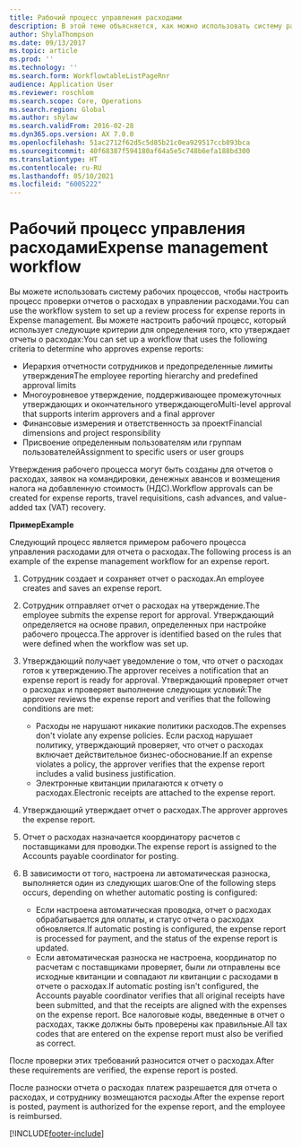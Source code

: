 ```yaml
---
title: Рабочий процесс управления расходами
description: В этой теме объясняется, как можно использовать систему рабочих процессов в Microsoft Dynamics 365 Finance, чтобы настроить процесс проверки отчетов о расходах в управлении расходами.
author: ShylaThompson
ms.date: 09/13/2017
ms.topic: article
ms.prod: ''
ms.technology: ''
ms.search.form: WorkflowtableListPageRnr
audience: Application User
ms.reviewer: roschlom
ms.search.scope: Core, Operations
ms.search.region: Global
ms.author: shylaw
ms.search.validFrom: 2016-02-28
ms.dyn365.ops.version: AX 7.0.0
ms.openlocfilehash: 51ac2712f62d5c5d85b21c0ea929517ccb893bca
ms.sourcegitcommit: 40f68387f594180af64a5e5c748b6efa188bd300
ms.translationtype: HT
ms.contentlocale: ru-RU
ms.lasthandoff: 05/10/2021
ms.locfileid: "6005222"
---
```

# <a name="expense-management-workflow"></a><span data-ttu-id="59eb9-103">Рабочий процесс управления расходами</span><span class="sxs-lookup"><span data-stu-id="59eb9-103">Expense management workflow</span></span>

<span data-ttu-id="59eb9-104">Вы можете использовать систему рабочих процессов, чтобы настроить процесс проверки отчетов о расходах в управлении расходами.</span><span class="sxs-lookup"><span data-stu-id="59eb9-104">You can use the workflow system to set up a review process for expense reports in Expense management.</span></span> <span data-ttu-id="59eb9-105">Вы можете настроить рабочий процесс, который использует следующие критерии для определения того, кто утверждает отчеты о расходах:</span><span class="sxs-lookup"><span data-stu-id="59eb9-105">You can set up a workflow that uses the following criteria to determine who approves expense reports:</span></span>

- <span data-ttu-id="59eb9-106">Иерархия отчетности сотрудников и предопределенные лимиты утверждения</span><span class="sxs-lookup"><span data-stu-id="59eb9-106">The employee reporting hierarchy and predefined approval limits</span></span>
- <span data-ttu-id="59eb9-107">Многоуровневое утверждение, поддерживающее промежуточных утверждающих и окончательного утверждающего</span><span class="sxs-lookup"><span data-stu-id="59eb9-107">Multi-level approval that supports interim approvers and a final approver</span></span>
- <span data-ttu-id="59eb9-108">Финансовые измерения и ответственность за проект</span><span class="sxs-lookup"><span data-stu-id="59eb9-108">Financial dimensions and project responsibility</span></span>
- <span data-ttu-id="59eb9-109">Присвоение определенным пользователям или группам пользователей</span><span class="sxs-lookup"><span data-stu-id="59eb9-109">Assignment to specific users or user groups</span></span>

<span data-ttu-id="59eb9-110">Утверждения рабочего процесса могут быть созданы для отчетов о расходах, заявок на командировки, денежных авансов и возмещения налога на добавленную стоимость (НДС).</span><span class="sxs-lookup"><span data-stu-id="59eb9-110">Workflow approvals can be created for expense reports, travel requisitions, cash advances, and value-added tax (VAT) recovery.</span></span>

<span data-ttu-id="59eb9-111">**Пример**</span><span class="sxs-lookup"><span data-stu-id="59eb9-111">**Example**</span></span>

<span data-ttu-id="59eb9-112">Следующий процесс является примером рабочего процесса управления расходами для отчета о расходах.</span><span class="sxs-lookup"><span data-stu-id="59eb9-112">The following process is an example of the expense management workflow for an expense report.</span></span>

1. <span data-ttu-id="59eb9-113">Сотрудник создает и сохраняет отчет о расходах.</span><span class="sxs-lookup"><span data-stu-id="59eb9-113">An employee creates and saves an expense report.</span></span>
2. <span data-ttu-id="59eb9-114">Сотрудник отправляет отчет о расходах на утверждение.</span><span class="sxs-lookup"><span data-stu-id="59eb9-114">The employee submits the expense report for approval.</span></span> <span data-ttu-id="59eb9-115">Утверждающий определяется на основе правил, определенных при настройке рабочего процесса.</span><span class="sxs-lookup"><span data-stu-id="59eb9-115">The approver is identified based on the rules that were defined when the workflow was set up.</span></span>
3. <span data-ttu-id="59eb9-116">Утверждающий получает уведомление о том, что отчет о расходах готов к утверждению.</span><span class="sxs-lookup"><span data-stu-id="59eb9-116">The approver receives a notification that an expense report is ready for approval.</span></span> <span data-ttu-id="59eb9-117">Утверждающий проверяет отчет о расходах и проверяет выполнение следующих условий:</span><span class="sxs-lookup"><span data-stu-id="59eb9-117">The approver reviews the expense report and verifies that the following conditions are met:</span></span>

    - <span data-ttu-id="59eb9-118">Расходы не нарушают никакие политики расходов.</span><span class="sxs-lookup"><span data-stu-id="59eb9-118">The expenses don't violate any expense policies.</span></span> <span data-ttu-id="59eb9-119">Если расход нарушает политику, утверждающий проверяет, что отчет о расходах включает действительное бизнес-обоснование.</span><span class="sxs-lookup"><span data-stu-id="59eb9-119">If an expense violates a policy, the approver verifies that the expense report includes a valid business justification.</span></span>
    - <span data-ttu-id="59eb9-120">Электронные квитанции прилагаются к отчету о расходах.</span><span class="sxs-lookup"><span data-stu-id="59eb9-120">Electronic receipts are attached to the expense report.</span></span>

4. <span data-ttu-id="59eb9-121">Утверждающий утверждает отчет о расходах.</span><span class="sxs-lookup"><span data-stu-id="59eb9-121">The approver approves the expense report.</span></span>
5. <span data-ttu-id="59eb9-122">Отчет о расходах назначается координатору расчетов с поставщиками для проводки.</span><span class="sxs-lookup"><span data-stu-id="59eb9-122">The expense report is assigned to the Accounts payable coordinator for posting.</span></span>
6. <span data-ttu-id="59eb9-123">В зависимости от того, настроена ли автоматическая разноска, выполняется один из следующих шагов:</span><span class="sxs-lookup"><span data-stu-id="59eb9-123">One of the following steps occurs, depending on whether automatic posting is configured:</span></span>

    - <span data-ttu-id="59eb9-124">Если настроена автоматическая проводка, отчет о расходах обрабатывается для оплаты, и статус отчета о расходах обновляется.</span><span class="sxs-lookup"><span data-stu-id="59eb9-124">If automatic posting is configured, the expense report is processed for payment, and the status of the expense report is updated.</span></span>
    - <span data-ttu-id="59eb9-125">Если автоматическая разноска не настроена, координатор по расчетам с поставщиками проверяет, были ли отправлены все исходные квитанции и совпадают ли квитанции с расходами в отчете о расходах.</span><span class="sxs-lookup"><span data-stu-id="59eb9-125">If automatic posting isn't configured, the Accounts payable coordinator verifies that all original receipts have been submitted, and that the receipts are aligned with the expenses on the expense report.</span></span> <span data-ttu-id="59eb9-126">Все налоговые коды, введенные в отчет о расходах, также должны быть проверены как правильные.</span><span class="sxs-lookup"><span data-stu-id="59eb9-126">All tax codes that are entered on the expense report must also be verified as correct.</span></span>

<span data-ttu-id="59eb9-127">После проверки этих требований разносится отчет о расходах.</span><span class="sxs-lookup"><span data-stu-id="59eb9-127">After these requirements are verified, the expense report is posted.</span></span>

<span data-ttu-id="59eb9-128">После разноски отчета о расходах платеж разрешается для отчета о расходах, и сотруднику возмещаются расходы.</span><span class="sxs-lookup"><span data-stu-id="59eb9-128">After the expense report is posted, payment is authorized for the expense report, and the employee is reimbursed.</span></span>


[!INCLUDE[footer-include](../includes/footer-banner.md)]